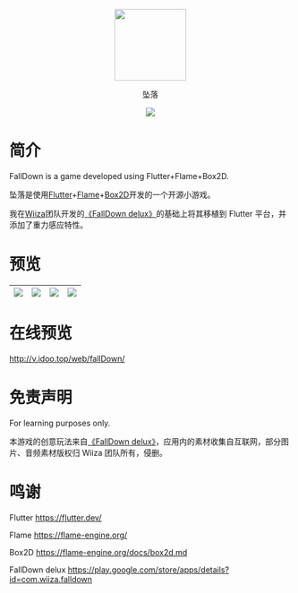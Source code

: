 <p align="center">
<img width="128" src="https://i.loli.net/2020/07/28/lvt5I7YWODBFH9A.png" >
</p>
<p align="center">
坠落
<p>
<p align="center">
<img src="https://forthebadge.com/images/badges/built-with-love.svg">
<p>

# 简介 

FallDown is a game developed using Flutter+Flame+Box2D.

坠落是使用[Flutter](https://flutter.dev/)+[Flame](https://flame-engine.org/)+[Box2D](https://flame-engine.org/docs/box2d.md)开发的一个开源小游戏。

我在[Wiiza](http://wiiza.com/)团队开发的[《FallDown delux》](https://play.google.com/store/apps/details?id=com.wiiza.falldown)的基础上将其移植到 Flutter 平台，并添加了重力感应特性。

# 预览

| ![](screenshots/1.png)  |  ![](screenshots/2.png)  |  ![](screenshots/3.png) |  ![](screenshots/4.png)  |
| :------------: | :------------: | :------------: | :------------: |


# 在线预览

http://v.idoo.top/web/fallDown/

# 免责声明

For learning purposes only. 

本游戏的创意玩法来自[《FallDown delux》](https://play.google.com/store/apps/details?id=com.wiiza.falldown)，应用内的素材收集自互联网，部分图片、音频素材版权归 Wiiza 团队所有，侵删。

# 鸣谢

Flutter https://flutter.dev/

Flame https://flame-engine.org/

Box2D https://flame-engine.org/docs/box2d.md

FallDown delux https://play.google.com/store/apps/details?id=com.wiiza.falldown
